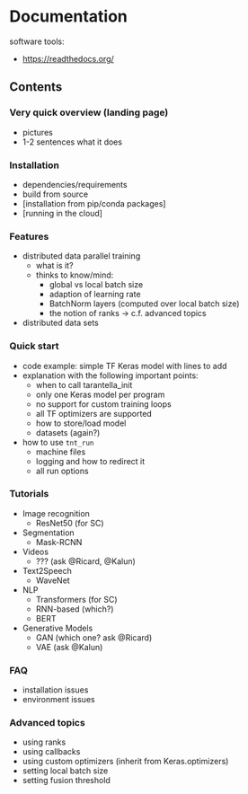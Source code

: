 # Documentation

software tools:
* https://readthedocs.org/

## Contents

### Very quick overview (landing page)
* pictures
* 1-2 sentences what it does

### Installation
* dependencies/requirements
* build from source
* [installation from pip/conda packages]
* [running in the cloud]

### Features
* distributed data parallel training
  * what is it?
  * thinks to know/mind:
    * global vs local batch size
    * adaption of learning rate
    * BatchNorm layers (computed over local batch size)
    * the notion of ranks -> c.f. advanced topics
* distributed data sets

### Quick start
* code example: simple TF Keras model with lines to add
* explanation with the following important points:
  * when to call tarantella_init
  * only one Keras model per program
  * no support for custom training loops
  * all TF optimizers are supported
  * how to store/load model
  * datasets (again?)
* how to use `tnt_run`
  * machine files
  * logging and how to redirect it
  * all run options

### Tutorials
* Image recognition
  * ResNet50 (for SC)
* Segmentation
  * Mask-RCNN
* Videos
  * ??? (ask @Ricard, @Kalun)
* Text2Speech
  * WaveNet
* NLP
  * Transformers (for SC)
  * RNN-based (which?)
  * BERT
* Generative Models
  * GAN (which one? ask @Ricard)
  * VAE (ask @Kalun)

### FAQ
* installation issues
* environment issues

### Advanced topics
* using ranks
* using callbacks
* using custom optimizers (inherit from Keras.optimizers)
* setting local batch size
* setting fusion threshold
